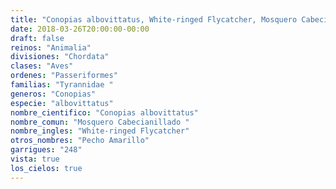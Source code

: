 ```yaml
---
title: "Conopias albovittatus, White-ringed Flycatcher, Mosquero Cabecianillado "
date: 2018-03-26T20:00:00-00:00
draft: false
reinos: "Animalia"
divisiones: "Chordata"
clases: "Aves"
ordenes: "Passeriformes"
familias: "Tyrannidae "
generos: "Conopias"
especie: "albovittatus"
nombre_cientifico: "Conopias albovittatus"
nombre_comun: "Mosquero Cabecianillado "
nombre_ingles: "White-ringed Flycatcher"
otros_nombres: "Pecho Amarillo"
garrigues: "248"
vista: true
los_cielos: true
---
```

